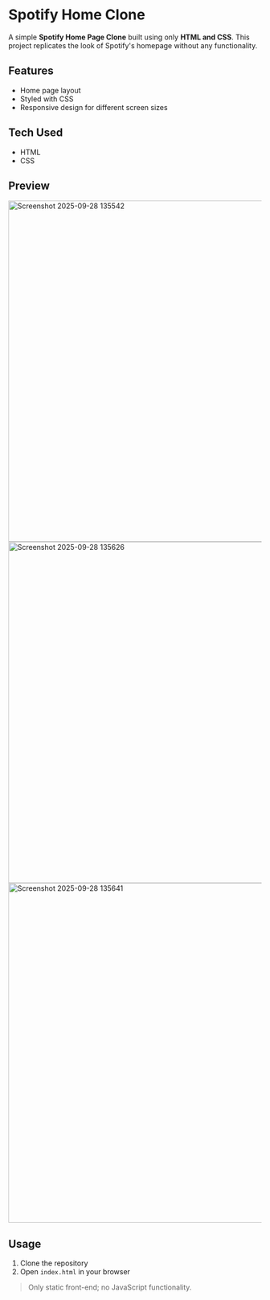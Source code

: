 # Spotify Home Clone

A simple **Spotify Home Page Clone** built using only **HTML and CSS**. This project replicates the look of Spotify's homepage without any functionality.

## Features
- Home page layout
- Styled with CSS
- Responsive design for different screen sizes

## Tech Used
- HTML
- CSS

## Preview
<img width="1365" height="679" alt="Screenshot 2025-09-28 135542" src="https://github.com/user-attachments/assets/32e69240-eb5a-46a2-babe-f347438c4e49" />
<img width="1365" height="679" alt="Screenshot 2025-09-28 135626" src="https://github.com/user-attachments/assets/1ad21442-6785-43e1-afc8-b2d652c3a132" />
<img width="1365" height="676" alt="Screenshot 2025-09-28 135641" src="https://github.com/user-attachments/assets/0c3a12d3-8f33-4038-b2c2-387d93b8d225" />

## Usage
1. Clone the repository
2. Open `index.html` in your browser

> Only static front-end; no JavaScript functionality.
